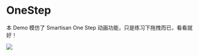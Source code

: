 # OneStep

本 Demo 模仿了 Smartisan One Step  动画功能，只是练习下拖拽而已，看看就好！

![](http://ww2.sinaimg.cn/mw690/7ef01fcagw1f915opv9mhg208c0fzqbn.gif)

